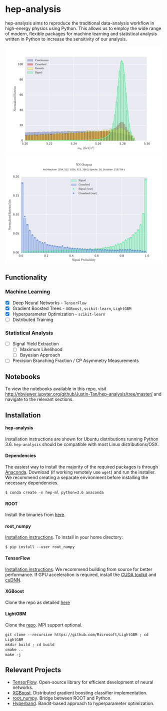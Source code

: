 # hep-analysis
hep-analysis aims to reproduce the traditional data-analysis workflow in high-energy physics using Python. This allows us to employ the wide range of modern, flexible packages for machine learning and statistical analysis written in Python to increase the sensitivity of our analysis.

![Mbc distribution](examples/plots/readme_plots/mbc.png?raw=true "Sample feature distribution")
![NN output](examples/plots/readme_plots/nn_prob.png?raw=true "Neural Network Output")

## Functionality
### Machine Learning
- [x] Deep Neural Networks - `TensorFlow`
- [x] Gradient Boosted Trees - `XGBoost`, `scikit-learn`, `LightGBM`
- [x] Hyperparameter Optimization - `scikit-learn`
- [ ] Distributed Training

### Statistical Analysis
- [ ] Signal Yield Extraction
  - [ ] Maximum Likelihood
  - [ ] Bayesian Approach
- [ ] Precision Branching Fraction / CP Asymmetry Measurements

## Notebooks
To view the notebooks available in this repo, visit http://nbviewer.jupyter.org/github/Justin-Tan/hep-analysis/tree/master/ and navigate to the relevant sections. 

## Installation
#### hep-analysis
Installation instructions are shown for Ubuntu distributions running Python 3.6. `hep-analysis` should be compatible with most Linux distributions/OSX. <Coming soon>

#### Dependencies
The easiest way to install the majority of the required packages is through [Anaconda](https://www.continuum.io/downloads). Download (if working remotely use `wget`) and run the installer. We recommend creating a separate environment before installing the necessary dependencies.
```
$ conda create -n hep-ml python=3.6 anaconda
```
#### ROOT
Install the binaries from [here](https://root.cern.ch/downloading-root).

#### root_numpy
[Installation instructions](http://scikit-hep.org/root_numpy/install.html). To install in your home directory:
```
$ pip install --user root_numpy
```

#### TensorFlow
[Installation instructions](https://www.tensorflow.org/install/install_sources). We recommend building from source for better performance. If GPU acceleration is required, install the [CUDA toolkit](https://developer.nvidia.com/cuda-toolkit) and [cuDNN](https://developer.nvidia.com/cudnn).

#### XGBoost 
Clone the repo as detailed [here](http://xgboost.readthedocs.io/en/latest/build.html)

#### LightGBM
Clone the [repo](https://github.com/Microsoft/LightGBM/wiki/Installation-Guide). MPI support optional.
```
git clone --recursive https://github.com/Microsoft/LightGBM ; cd LightGBM
mkdir build ; cd build
cmake .. 
make -j
```

## Relevant Projects
* [TensorFlow](https://www.tensorflow.org/). Open-source library for efficient development of neural networks.
* [XGBoost](http://xgboost.readthedocs.io/en/latest/). Distributed gradient boosting classifier implementation.
* [root_numpy](https://github.com/scikit-hep/root_numpy). Bridge between ROOT and Python.
* [Hyperband](https://people.eecs.berkeley.edu/~kjamieson/hyperband.html?utm_content=buffera95c2&utm_medium=social&utm_source=twitter.com&utm_campaign=buffer).
Bandit-based approach to hyperparameter optimization.
